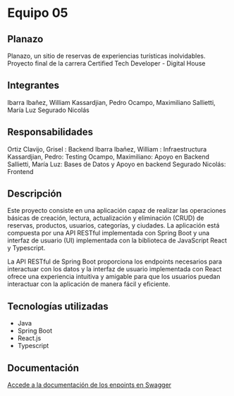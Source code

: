 # Equipo 05

## Planazo
Planazo, un sitio de reservas de experiencias turísticas inolvidables.
Proyecto final de la carrera Certified Tech Developer - Digital House

## Integrantes
Ibarra Ibañez, William
Kassardjian, Pedro
Ocampo, Maximiliano
Sallietti, María Luz
Segurado Nicolás

## Responsabilidades
Ortiz Clavijo, Grisel : Backend
Ibarra Ibañez, William : Infraestructura
Kassardjian, Pedro: Testing
Ocampo, Maximiliano: Apoyo en Backend
Sallietti, María Luz: Bases de Datos y Apoyo en backend
Segurado Nicolás: Frontend



## Descripción
Este proyecto consiste en una aplicación capaz de realizar las operaciones básicas de creación, lectura, actualización y eliminación (CRUD) de reservas, productos, usuarios, categorías, y ciudades. La aplicación está compuesta por una API RESTful implementada con Spring Boot y una interfaz de usuario (UI) implementada con la biblioteca de JavaScript React y Typescript.

La API RESTful de Spring Boot proporciona los endpoints necesarios para interactuar con los datos y la interfaz de usuario implementada con React ofrece una experiencia intuitiva y amigable para que los usuarios puedan interactuar con la aplicación de manera fácil y eficiente.

## Tecnologías utilizadas

- Java
- Spring Boot
- React.js
- Typescript

## Documentación

 [Accede a la documentación de los enpoints en Swagger](http://3.131.188.166:8080/swagger-ui/index.html )
